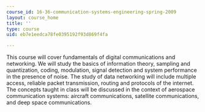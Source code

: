 ```yaml
---
course_id: 16-36-communication-systems-engineering-spring-2009
layout: course_home
title: ''
type: course
uid: eb7e1eedca78fe0395192f93d869f4fa

---
```

This course will cover fundamentals of digital communications and networking. We will study the basics of information theory, sampling and quantization, coding, modulation, signal detection and system performance in the presence of noise. The study of data networking will include multiple access, reliable packet transmission, routing and protocols of the internet. The concepts taught in class will be discussed in the context of aerospace communication systems: aircraft communications, satellite communications, and deep space communications.
